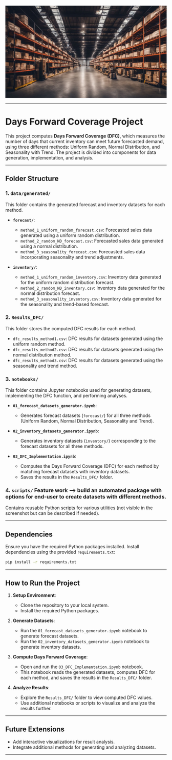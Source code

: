 ![Understanding Stock Coverage](Understanding-Stock-Coverage.jpeg)

---

# **Days Forward Coverage Project**

This project computes **Days Forward Coverage (DFC)**, which measures the number of days that current inventory can meet future forecasted demand, using three different methods: Uniform Random, Normal Distribution, and Seasonality with Trend. The project is divided into components for data generation, implementation, and analysis.

---

## **Folder Structure**

### **1. `data/generated/`**
This folder contains the generated forecast and inventory datasets for each method.

- **`forecast/`**:
  - `method_1_uniform_random_forecast.csv`: Forecasted sales data generated using a uniform random distribution.
  - `method_2_random_ND_forecast.csv`: Forecasted sales data generated using a normal distribution.
  - `method_3_seasonality_forecast.csv`: Forecasted sales data incorporating seasonality and trend adjustments.

- **`inventory/`**:
  - `method_1_uniform_random_inventory.csv`: Inventory data generated for the uniform random distribution forecast.
  - `method_2_random_ND_inventory.csv`: Inventory data generated for the normal distribution forecast.
  - `method_3_seasonality_inventory.csv`: Inventory data generated for the seasonality and trend-based forecast.

### **2. `Results_DFC/`**
This folder stores the computed DFC results for each method.

- `dfc_results_method1.csv`: DFC results for datasets generated using the uniform random method.
- `dfc_results_method2.csv`: DFC results for datasets generated using the normal distribution method.
- `dfc_results_method3.csv`: DFC results for datasets generated using the seasonality and trend method.

### **3. `notebooks/`**
This folder contains Jupyter notebooks used for generating datasets, implementing the DFC function, and performing analyses.

- **`01_forecast_datasets_generator.ipynb`**:
  - Generates forecast datasets (`forecast/`) for all three methods (Uniform Random, Normal Distribution, Seasonality and Trend).
  
- **`02_inventory_datasets_generator.ipynb`**:
  - Generates inventory datasets (`inventory/`) corresponding to the forecast datasets for all three methods.

- **`03_DFC_Implementation.ipynb`**:
  - Computes the Days Forward Coverage (DFC) for each method by matching forecast datasets with inventory datasets.
  - Saves the results in the `Results_DFC/` folder.

### **4. `scripts/`** **Feature work** --> build an automated package with options for end-user to create datasets with different methods.
Contains reusable Python scripts for various utilities (not visible in the screenshot but can be described if needed).

---

## **Dependencies**

Ensure you have the required Python packages installed. Install dependencies using the provided `requirements.txt`:

```bash
pip install -r requirements.txt
```

---

## **How to Run the Project**

1. **Setup Environment**:
   - Clone the repository to your local system.
   - Install the required Python packages.

2. **Generate Datasets**:
   - Run the `01_forecast_datasets_generator.ipynb` notebook to generate forecast datasets.
   - Run the `02_inventory_datasets_generator.ipynb` notebook to generate inventory datasets.

3. **Compute Days Forward Coverage**:
   - Open and run the `03_DFC_Implementation.ipynb` notebook.
   - This notebook reads the generated datasets, computes DFC for each method, and saves the results in the `Results_DFC/` folder.

4. **Analyze Results**:
   - Explore the `Results_DFC/` folder to view computed DFC values.
   - Use additional notebooks or scripts to visualize and analyze the results further.

---

## **Future Extensions**

- Add interactive visualizations for result analysis.
- Integrate additional methods for generating and analyzing datasets.

---
